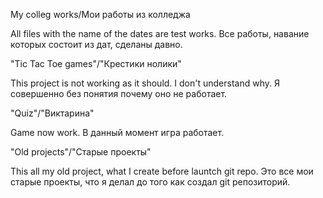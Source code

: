 My colleg works/Мои работы из колледжа

All files with the name of the dates are test works.
Все работы, навание которых состоит из дат, сделаны давно.



"Tic Tac Toe games"/"Крестики нолики"

This project is not working as it should. I don't understand why.
Я совершенно без понятия почему оно не работает.



"Quiz"/"Виктарина"

Game now work.
В данный момент игра работает.



"Old projects"/"Старые проекты"

This all my old project, what I create before launtch git repo.
Это все мои старые проекты, что я делал до того как создал git репозиторий.
